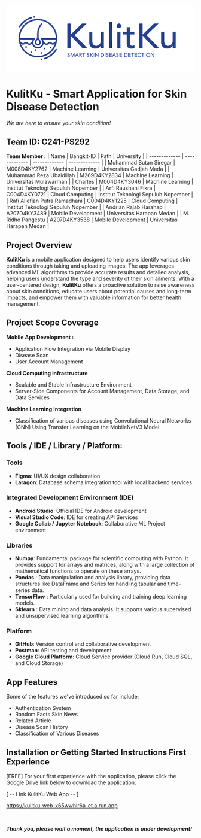 ![Banner KulitKu](source-media/github-banner-kulitku.png)

# KulitKu - Smart Application for Skin Disease Detection
*We are here to ensure your skin condition!*

## Team ID: C241-PS292
**Team Member :**
| Name                            | Bangkit-ID    | Path               | University                                           |
| -------------                   | ------------- | -------------      | -------------                                        |
| Muhammad Sutan Siregar                    | M008D4KY2762   | Machine Learning   | Universitas Gadjah Mada                            |
| Muhammad Reza Ubaidillah                | M269D4KY2834   | Machine Learning   | Universitas Mulawarman                      |
| Charles           | M004D4KY3046   | Machine Learning   | Institut Teknologi Sepuluh Nopember  |
| Arfi Raushani Fikra              | C004D4KY0721   | Cloud Computing | Institut Teknologi Sepuluh Nopember  |
| Rafi Aliefian Putra Ramadhani           | C004D4KY1225   | Cloud Computing | Institut Teknologi Sepuluh Nopember                  |
| Andrian Rajab Harahap                 | A207D4KY3489   | Mobile Development    | Universitas Harapan Medan                                    |
| M. Ridho Pangestu   | A207D4KY3538   | Mobile Development    | Universitas Harapan Medan                        |

## Project Overview
**KulitKu** is a mobile application designed to help users identify various skin conditions through taking and uploading images. The app leverages advanced ML algorithms to provide accurate results and detailed analysis, helping users understand the type and severity of their skin ailments. With a user-centered design, **KulitKu** offers a proactive solution to raise awareness about skin conditions, educate users about potential causes and long-term impacts, and empower them with valuable information for better health management.

## Project Scope Coverage
**Mobile App Development :**
- Application Flow Integration via Mobile Display
- Disease Scan
- User Account Management

**Cloud Computing Infrastructure**
- Scalable and Stable Infrastructure Environment
- Server-Side Components for Account Management, Data Storage, and Data Services

**Machine Learning Integration**
- Classification of various diseases using Convolutional Neural Networks (CNN) Using Transfer Learning on the MobileNetV3 Model


## Tools / IDE / Library / Platform:
### Tools
- **Figma**: UI/UX design collaboration
- **Laragon**: Database schema integration tool with local backend services

### Integrated Development Environment (IDE)
- **Android Studio**: Official IDE for Android development
- **Visual Studio Code**: IDE for creating API Services
- **Google Collab / Jupyter Notebook**: Collaborative ML Project environment

### Libraries
- **Numpy**: Fundamental package for scientific computing with Python. It provides support for arrays and matrices, along with a large collection of mathematical functions to operate on these arrays.
- **Pandas** : Data manipulation and analysis library, providing data structures like DataFrame and Series for handling tabular and time-series data.
- **TensorFlow** : Particularly used for building and training deep learning models.
- **Sklearn** : Data mining and data analysis. It supports various supervised and unsupervised learning algorithms.

### Platform
- **GitHub**: Version control and collaborative development
- **Postman**: API testing and development
- **Google Cloud Platform**: Cloud Service provider (Cloud Run, Cloud SQL, and Cloud Storage)

## App Features

Some of the features we've introduced so far include:

- Authentication System
- Random Facts Skin News
- Related Article
- Disease Scan History
- Classification of Various Diseases

## Installation or Getting Started Instructions First Experience

[FREE] For your first experience with the application, please click the Google Drive link below to download the application:

[ -- Link KulitKu Web App -- ]

https://kulitku-web-x65wwhlr6a-et.a.run.app

</br>

***Thank you, please wait a moment, the application is under development!***
